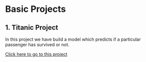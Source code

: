 # Basic Projects
## 1. Titanic Project
In this project we have build a model which predicts if a particular passenger has survived or not.

[Click here to go to this project](https://github.com/NikOO7/Python_Projects/tree/main/Titanic)
